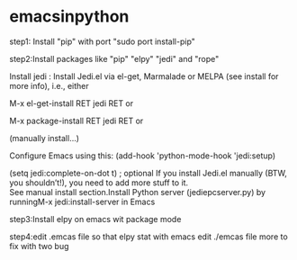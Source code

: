 # emacsinpython


step1:
Install "pip" with port "sudo port install-pip"


step2:Install packages like "pip" "elpy" "jedi" and "rope"

Install jedi :
Install Jedi.el via el-get, Marmalade or MELPA (see install for more info), i.e., either

M-x el-get-install RET jedi RET or

M-x package-install RET jedi RET or

(manually install...)

Configure Emacs using this:
(add-hook 'python-mode-hook 'jedi:setup)

(setq jedi:complete-on-dot t)                 ; optional
If you install Jedi.el manually (BTW, you shouldn’t!), 
you need to add more stuff to it.  
See manual install section.Install Python server (jediepcserver.py) by runningM-x jedi:install-server in Emacs

step3:Install elpy on emacs wit package mode


step4:edit .emcas file so that elpy stat with emacs edit ./emcas file more to fix with two bug 
